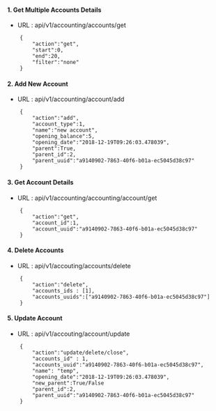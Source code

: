 #### 1. Get Multiple Accounts Details 
- URL : api/v1/accounting/accounts/get
```
    {
        "action":"get",
        "start":0,
        "end":20,
        "filter":"none"
    }
```

#### 2. Add New Account 
- URL : api/v1/accounting/account/add
```
    {
        "action":"add",
        "account_type":1,
        "name":"new account",
        "opening_balance":5,
        "opening_date":"2018-12-19T09:26:03.478039",
        "parent":True,
        "parent_id":2,
        "parent_uuid":"a9140902-7863-40f6-b01a-ec5045d38c97"
    }
```

#### 3. Get Account Details 
- URL : api/v1/accounting/accounting/account/get
```
    {
        "action":"get",
        "account_id":1,
        "account_uuid":"a9140902-7863-40f6-b01a-ec5045d38c97"
    }
```

#### 4. Delete Accounts
- URL :  api/v1/accouting/accounts/delete
```
    {
        "action":"delete",
        "accounts_ids : [1],
        "accounts_uuids":["a9140902-7863-40f6-b01a-ec5045d38c97"]
    }
```

#### 5. Update Account 
- URL : api/v1/accouting/account/update
```
    {
        "action":"update/delete/close",
        "accounts_id" : 1,
        "accounts_uuid":"a9140902-7863-40f6-b01a-ec5045d38c97",
        "name": "temp",
        "opening_date":"2018-12-19T09:26:03.478039",
        "new_parent":True/False
        "parent_id":2,
        "parent_uuid":"a9140902-7863-40f6-b01a-ec5045d38c97"
    }
```
